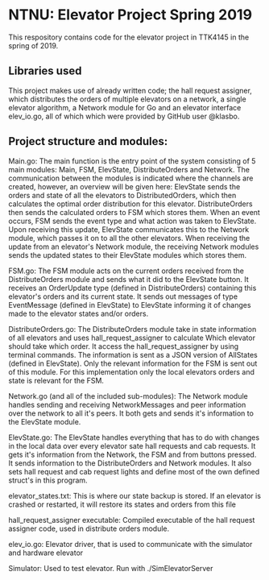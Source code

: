 NTNU: Elevator Project Spring 2019
================

This respository contains code for the elevator project in TTK4145 in the spring of 2019.

Libraries used
--------------
This project makes use of already written code; the hall request assigner, which distributes the orders of multiple elevators on a network, a single elevator algorithm, a Network module for Go and an elevator interface elev_io.go, all of which which were provided by GitHub user @klasbo.

Project structure and modules:
------------------------------

Main.go:
The main function is the entry point of the system consisting of 5 main modules:
Main, FSM, ElevState, DistributeOrders and Network.
The communication between the modules is indicated where the channels are created, however, an
overview will be given here:
ElevState sends the orders and state of all the elevators to DistributedOrders, which then calculates the optimal order distribution for this elevator.
DistributeOrders then sends the calculated orders to FSM which stores them. When an event occurs, FSM sends the event type and what action was taken to ElevState.
Upon receiving this update, ElevState communicates this to the Network module, which passes it on to all the other elevators.
When receiving the update from an elevator's Network module, the receiving Network modules sends the updated states
to their ElevState modules which stores them.

FSM.go:
The FSM module acts on the current orders received from the DistributeOrders module and sends what it did
to the ElevState button. It receives an OrderUpdate type (defined in DistributeOrders) containing this elevator's
orders and its current state. It sends out messages of type EventMessage (defined in ElevState) to ElevState informing
it of changes made to the elevator states and/or orders.

DistributeOrders.go:
The DistributeOrders module take in state information of all elevators and uses hall_request_assigner to calculate
Which elevator should take which order. It access the hall_request_assigner by using terminal commands.
The information is sent as a JSON version of AllStates (defined in ElevState). Only the relevant information
for the FSM is sent out of this module. For this implementation only the local elevators orders and state is
relevant for the FSM.

Network.go (and all of the included sub-modules):
The Network module handles sending and receiving NetworkMessages and peer information over the network
to all it's peers. It both gets and sends it's information to the ElevState module.

ElevState.go:
The ElevState handles everything that has to do with changes in the local data over every elevator sate
hall requests and cab requests. It gets it's information from the Network, the FSM and from buttons pressed.
It sends information to the DistributeOrders and Network modules. It also sets hall request and cab request lights
and define most of the own defined struct's in this program.

elevator_states.txt:
This is where our state backup is stored. If an elevator is crashed or restarted, it will restore its states and orders from this file

hall_request_assigner executable:
Compiled executable of the hall request assigner code, used in distribute orders module.

elev_io.go:
Elevator driver, that is used to communicate with the simulator and hardware elevator

Simulator:
Used to test elevator. Run with ./SimElevatorServer
